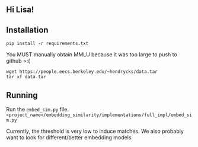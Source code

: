 ## Hi Lisa!

## Installation
`pip install -r requirements.txt`

You MUST manually obtain MMLU because it was too large to push to github >:(

```
wget https://people.eecs.berkeley.edu/~hendrycks/data.tar
tar xf data.tar
```

## Running
Run the `embed_sim.py` file. 
`<project_name>/embedding_similarity/implementations/full_impl/embed_sim.py`

Currently, the threshold is very low to induce matches. We also probably want to look for different/better embedding models.
